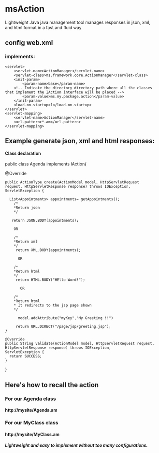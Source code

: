 # msAction
Lightweight Java java management tool manages responses in json, xml, and html format in a fast and fluid way


## config web.xml
### implements:
    <servlet>
        <servlet-name>ActionManager</servlet-name>
        <servlet-class>ms.framework.core.ActionManager</servlet-class>
        <init-param>
            <param-name>base</param-name>
        <!-- Indicate the directory directory path where all the classes that implement the IAction interface will be placed -->
            <param-value>ms.my.package.action</param-value>
        </init-param>
        <load-on-startup>1</load-on-startup>
    </servlet>
    <servlet-mapping>
        <servlet-name>ActionManager</servlet-name>
        <url-pattern>*.am</url-pattern>
    </servlet-mapping>
 
 ## Example generate json, xml and html responses:
 #### Class declaration
 
 public class Agenda implements IAction{
 
 @Override
 
    public ActionType create(ActionModel model, HttpServletRequest request, HttpServletResponse response) throws IOException,               ServletException { 
      
      List<Appointments> appointments= getAppointments();
        /*
        *Return json
        */
       
       return JSON.BODY(appointments);
        
        OR
        
        /*
        *Return xml
        */
         return XML.BODY(appointments);
         
          OR
        
        /*
        *Return html
        */
         return HTML.BODY("HEllo Word!");
         
           OR
        
        /*
        *Return html
        * It redirects to the jsp page shown
        */
        
          model.addAttribute("myKey","My Greeting !!")
         
         return URL.DIRECT("/page/jsp/greeting.jsp");
    }

    @Override
    public String validate(ActionModel model, HttpServletRequest request, HttpServletResponse response) throws IOException,                 ServletException {
      return SUCCESS;
    } 
}

## Here's how to recall the action
### For our Agenda class
#### http://mysite/Agenda.am
### For our MyClass class
#### http://mysite/MyClass.am

##### Lightweight and easy to implement without too many configurations.
